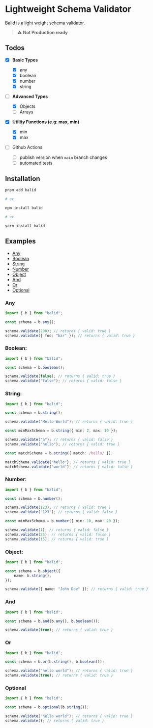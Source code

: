 # Lightweight Schema Validator

Balid is a light weight schema validator.

> :warning: **Not Production ready**

## Todos

-   [x] **Basic Types**
    -   [x] any
    -   [x] boolean
    -   [x] number
    -   [x] string
-   [ ] **Advanced Types**
    -   [x] Objects
    -   [ ] Arrays
-   [x] **Utility Functions (e.g: max, min)**

    -   [x] min
    -   [x] max

-   [ ] Github Actions
    -   [ ] publish version when `main` branch changes
    -   [ ] automated tests

## Installation

```bash
pnpm add balid

# or

npm install balid

# or

yarn install balid
```

## Examples

-   [Any](#any)
-   [Boolean](#boolean)
-   [String](#string)
-   [Number](#number)
-   [Object](#object)
-   [And](#and)
-   [Or](#or)
-   [Optional](#optional)

### Any

```typescript
import { b } from "balid";

const schema = b.any();

schema.validate(200); // returns { valid: true }
schema.validate({ foo: "bar" }); // returns { valid: true }
```

### Boolean:

```typescript
import { b } from "balid";

const schema = b.boolean();

schema.validate(false); // returns { valid: true }
schema.validate("false"); // returns { valid: false }
```

### String:

```typescript
import { b } from "balid";

const schema = b.string();

schema.validate("Hello World"); // returns { valid: true }

const minMaxSchema = b.string({ min: 2, max: 10 });

schema.validate("a"); // returns { valid: false }
schema.validate("hello"); // returns { valid: true }

const matchSchema = b.string({ match: /hello/ });

matchSchema.validate("hello"); // returns { valid: true }
matchSchema.validate("world"); // returns { valid: false }
```

### Number:

```typescript
import { b } from "balid";

const schema = b.number();

schema.validate(123); // returns { valid: true }
schema.validate("123"); // returns { valid: false }

const minMaxSchema = b.number({ min: 10, max: 20 });

schema.validate(1); // returns { valid: false }
schema.validate(25); // returns { valid: false }
schema.validate(15); // returns { valid: true }
```

### Object:

```typescript
import { b } from "balid";

const schema = b.object({
	name: b.string(),
});

schema.validate({ name: "John Doe" }); // returns { valid: true }
```

### And

```typescript
import { b } from "balid";

const schema = b.and(b.any(), b.boolean());

schema.validate(true); // returns { valid: true }
```

### Or

```typescript
import { b } from "balid";

const schema = b.or(b.string(), b.boolean());

schema.validate("hello world"); // returns { valid: true }
schema.validate(true); // returns { valid: true }
```

### Optional

```typescript
import { b } from "balid";

const schema = b.optional(b.string());

schema.validate("hello world"); // returns { valid: true }
schema.validate(); // returns { valid: true }
```
